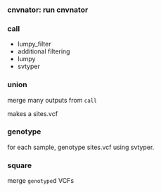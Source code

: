 ### cnvnator: run cnvnator


### call
+ lumpy\_filter
+ additional filtering
+ lumpy
+ svtyper

### union

merge many outputs from `call`

makes a sites.vcf


### genotype

for each sample, genotype sites.vcf using svtyper.


### square

merge `genotype`d VCFs
